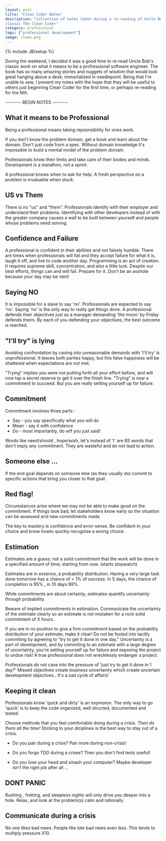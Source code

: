 ```yaml
---
layout: post
title: "Clean Coder Notes"
description: "Collection of notes taken during a re-reading of Uncle Bob's
classic The Clean Coder"
category: professional 
tags: ["professional development"]
image: clean.png
---
```

{% include JB/setup %}

During the weekend, I decided it was a good time to re-read Uncle Bob's classic
work on what it means to be a profressional software engineer. The book has so
many amazing stories and nuggets of wisdom that would look great hanging above
a desk; immortalized in needlepoint. Being that I'm unable to sew, I present my
notes with the hope that they will be useful to others just beginning Clean
Coder for the first time, or perhaps re-reading for the Nth.

-------- BEGIN NOTES --------

## What it means to be Professional
Being a professional means taking repsonsibility for ones work. 

If you don't know the problem domain, get a book and learn about the domain. Don't just code from a spec. Without domain knowledge it's impossible to build a mental model of the problem domain.

Professionals know their limits and take care of their bodies and minds. Development is a marathon, not a sprint.

A professional knows when to ask for help. A fresh perspective on a problem is invaluable when stuck.

## US vs Them

There is no "us" and "them". Professionals identify with their employer and understand their problems. Identifying with other developers instead of with the greater company causes a wall to be built between yourself and people whose problems need solving.


## Confidence and Failure

A professional is confident in their abilities and not falsely humble. There are times when professionals will fail and they accept failure for what it is, laugh it off, and live to code another day. Programming is an act of creation. It requires supreme skill, concentration, and also a little luck. Despite our best efforts, things can and will fail. Prepare for it. Don't be an asshole because your day may be next!

## Saying NO	

It is impossible for a slave to say 'no'. Professionals are expected to say 'no'. Saying 'no' is the only way to really get things done. A professional defends their objectives just as a manager demanding 'the moon' by Friday defends theirs. By each of you defending your objectives, the best outcome is reached. 

## "I'll try" is lying
Avoiding confrontation by caving into unreasonable demands with 'I'll try' is unprofessional. It leaves both parties happy, but this false happiness will be shattered when expectations are not met. 

"Trying" implies you were not putting forth all your effort before, and will now tap a secret reserve to get it over the finish line. "Trying" is now a commitment to succeed. But you are really setting yourself up for failure.

## Commitment

Commitment involves three parts :

* Say - you say specifically what you will do
* Mean - say it with confidence
* Do  - most importantly, do wtf you just said!

Words like need/should , hope/wish, let's instead of 'I' are BS words that don't imply any commitment. They are wasteful and do not lead to action.

## Someone else …
If the end goal depends on someone else (as they usually do) commit to specific actions that bring you closer to that goal.

## Red flag!
Circumstances arise where we may not be able to make good on the commitment. If things look bad, let stakeholders know early so the situation can be assessed and new commitments made.

The key to mastery is confidence and error-sense. Be confident in your choice and know howto quickly recognize a wrong choice. 

## Estimation

Estimates are a guess; not a solid commitment that the work will be done in a specified amount of time; starting from now. (starts stopwatch)

Estimates are in essence, a probability distribution. Having a very large task done tomorrow has a chance of < 1% of success. In 5 days, the chance of completion is 95% , in 10 days 99%.

While commitments are about certainty, estimates quantify uncertainty through probability.

Beware of implied commitments in estimation. Communicate the uncertainty of the estimate clearly so an estimate is not mistaken for a rock solid commitment of X hours.

If you are in no position to give a firm commitment based on the probability distribution of your estimate; make it clear! Do not be fooled into tacitly commiting by agreeing to "try to get it done in one day." Uncertainty is a part of development, and by commiting to an estimate with a large degree of uncertainty, you're setting yourself up for failure and exposing the project to undue risk! A true professional does not wrecklessly endanger a project.

Professionals do not cave into the pressure of 'just try to get it done in 1 day?' Missed objectives create business uncertainty which create uncertain development objectives.. It's a sad cycle of affairs!

## Keeping it clean

Professionals know 'quick and dirty' is an oxymoron. The only way to go 'quick' is to keep the code organized, well structed, documented and tested.

Choose methods that you feel comfortable doing during a crisis. *Then do them all the time!* Sticking to your diciplines is the best way to stay out of a crisis. 

* Do you pair during a crisis? Pair more during non-crisis!

* Do you forgo TDD during a crises? Then you don't find tests useful!

* Do you lose your head and smash your computer? Maybe developer isn't the right job after all …

## DONT PANIC
Rushing , fretting, and sleepless nights will only drive you deeper into a hole. Relax, and look at the problem(s) calm and rationally.

## Communicate during a crisis
No one likes bad news. People like *late* bad news even less. This tends to multiply pressure X10.
